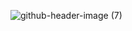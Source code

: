 

![github-header-image (7)](https://github.com/pythonpioneer/pythonpioneer/assets/85961247/634707d7-03f6-4283-9eb6-3b3ae014e5d8)


<!--
![github-header-image (2)](https://github.com/pythonpioneer/pythonpioneer/assets/85961247/6ebc047c-c680-44ff-9985-70aa140a931b)
**pythonpioneer/pythonpioneer** is a ✨ _special_ ✨ repository because its `README.md` (this file) appears on your GitHub profile.

Here are some ideas to get you started:

- 🔭 I’m currently working on ...
- 🌱 I’m currently learning ...
- 👯 I’m looking to collaborate on ...
- 🤔 I’m looking for help with ...
- 💬 Ask me about ...
- 📫 How to reach me: ...
- 😄 Pronouns: ...
- ⚡ Fun fact: ...
-->
